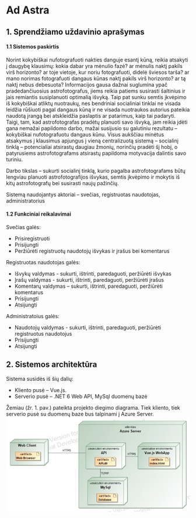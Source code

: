# Ad Astra

## 1. Sprendžiamo uždavinio aprašymas  

#### 1.1 Sistemos paskirtis  

  Norint kokybiškai nufotografuoti nakties danguje esantį kūną, reikia atsakyti į daugybę
klausimų: kokia dabar yra mėnulio fazė? ar mėnulis naktį pakils virš horizonto? ar toje vietoje,
kur noriu fotografuoti, didelė šviesos tarša? ar mano norimas fotografuoti dangaus kūnas naktį
pakils virš horizonto? ar tą naktį nebus debesuota? Informacijos gausa dažnai suglumina ypač
pradedančiuosius astrofotografus, jiems reikia patiems susirasti šaltinius ir jais remiantis
susiplanuoti optimalią išvyką. Taip pat sunku semtis įkvėpimo iš kokybiškai atliktų nuotraukų,
nes bendriniai socialiniai tinklai ne visada leidžia rūšiuoti pagal dangaus kūną ir ne visada
nuotraukos autorius pateikia naudotą įrangą bei atskleidžia paslaptis ar patarimus, kaip tai
padaryti.  
  Taigi, tam, kad astrofotografas pradėtų planuoti savo išvyką, jam reikia įdėti gana nemažai
papildomo darbo, mažai susijusio su galutiniu rezultatu – kokybiškai nufotografuotu dangaus
kūnu. Visus aukščiau minėtus atsakymus į klausimus apjungus į vieną centralizuotą sistemą –
socialinį tinklą – potencialiai atsirastų daugiau žmonių, norinčių pradėti šį hobį, o patyrusiems
astrofotografams atsirastų papildoma motyvacija dalintis savo turiniu.  

Darbo tikslas – sukurti socialinį tinklą, kurio pagalba astrofotografams būtų lengviau
planuoti astrofotografijos išvykas, semtis įkvėpimo ir mokytis iš kitų astrofotografų bei susirasti
naujų pažinčių.  

Sistemą naudojantys aktoriai – svečias, registruotas naudotojas, administratorius  

#### 1.2 Funkciniai reikalavimai  

Svečias galės:  

- Prisiregistruoti
- Prisijungti
- Peržiūrėti registruotų naudotojų išvykas ir įrašus bei komentarus  

Registruotas naudotojas galės:  

- Išvykų valdymas - sukurti, ištrinti, paredaguoti, peržiūrėti išvykas
- Įrašų valdymas - sukurti, ištrinti, paredaguoti, peržiūrėti įrašus
- Komentarų valdymas – sukurti, ištrinti, paredaguoti, peržiūrėti komentarus
- Prisijungti
- Atsijungti  

Administratoius galės:  

- Naudotojų valdymas - sukurti, ištrinti, paredaguoti, peržiūrėti registruotus naudotojus
- Prisijungti
- Atsijungti  

## 2. Sistemos architektūra  

Sistema susidės iš šių dalių:  

- Kliento pusė – Vue.js.
- Serverio pusė – .NET 6 Web API, MySql duomenų bazė  

Žemiau (žr. 1. pav.) pateikta projekto diegimo diagrama. Tiek kliento, tiek serverio pusė
su duomenų baze bus talpinami į Azure Server.  
![diagram](Model.jpg "Deployment Diagram")

